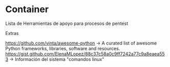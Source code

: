 # Container
Lista de Herramientas de apoyo para procesos de pentest 

Extras


https://github.com/vinta/awesome-python -> A curated list of awesome Python frameworks, libraries, software and resources.
https://gist.github.com/ElenaMLopez/88c37c58a0c9ff7242a77c9a8eaea553 -> Información del sistema "comandos linux"

